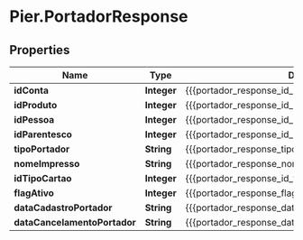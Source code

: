 # Pier.PortadorResponse

## Properties
Name | Type | Description | Notes
------------ | ------------- | ------------- | -------------
**idConta** | **Integer** | {{{portador_response_id_conta_value}}} | [optional] 
**idProduto** | **Integer** | {{{portador_response_id_produto_value}}} | [optional] 
**idPessoa** | **Integer** | {{{portador_response_id_pessoa_value}}} | [optional] 
**idParentesco** | **Integer** | {{{portador_response_id_parentesco_value}}} | [optional] 
**tipoPortador** | **String** | {{{portador_response_tipo_portador_value}}} | [optional] 
**nomeImpresso** | **String** | {{{portador_response_nome_impresso_value}}} | [optional] 
**idTipoCartao** | **Integer** | {{{portador_response_id_tipo_cartao_value}}} | [optional] 
**flagAtivo** | **Integer** | {{{portador_response_flag_ativo_value}}} | [optional] 
**dataCadastroPortador** | **String** | {{{portador_response_data_cadastro_portador_value}}} | [optional] 
**dataCancelamentoPortador** | **String** | {{{portador_response_data_cancelamento_portador_value}}} | [optional] 


